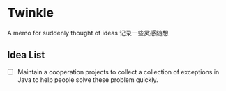 # Twinkle
A memo for suddenly thought of ideas 
记录一些灵感随想
## Idea List
- [ ] Maintain a cooperation projects to collect a collection of exceptions in Java to help people solve these problem quickly.
